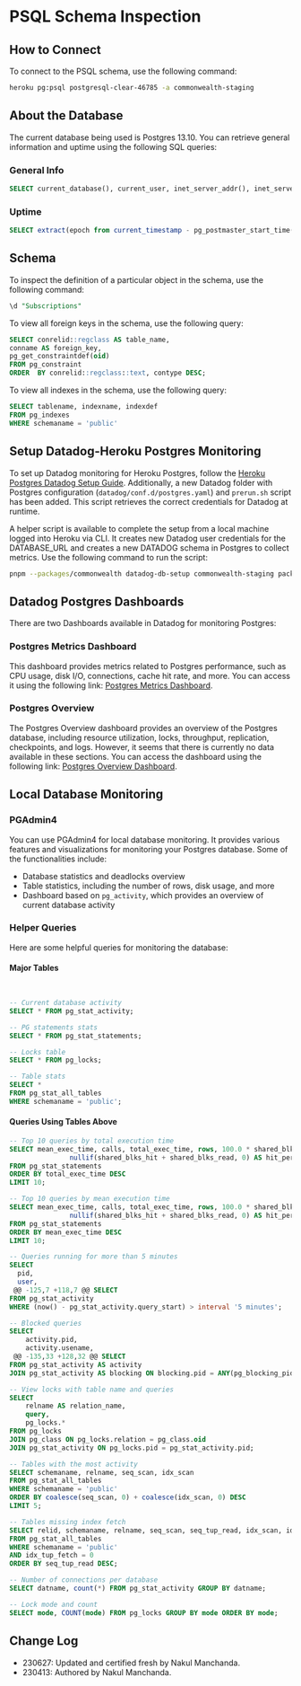# PSQL Schema Inspection

## How to Connect

To connect to the PSQL schema, use the following command:

```bash
heroku pg:psql postgresql-clear-46785 -a commonwealth-staging
```

## About the Database

The current database being used is Postgres 13.10. You can retrieve general information and uptime using the following SQL queries:

### General Info

```SQL
SELECT current_database(), current_user, inet_server_addr(), inet_server_port(), version()
```

### Uptime

```SQL
SELECT extract(epoch from current_timestamp - pg_postmaster_start_time()) as uptime
```

## Schema

To inspect the definition of a particular object in the schema, use the following command:

```SQL
\d "Subscriptions"
```

To view all foreign keys in the schema, use the following query:

```SQL
SELECT conrelid::regclass AS table_name,  
conname AS foreign_key, 
pg_get_constraintdef(oid)  
FROM pg_constraint                                                                                                                                                                                        WHERE  contype = 'f'                                                                                                                                                                                        AND    connamespace = 'public'::regnamespace                                                                                                                                                                
ORDER  BY conrelid::regclass::text, contype DESC;
```

To view all indexes in the schema, use the following query:

```SQL
SELECT tablename, indexname, indexdef 
FROM pg_indexes
WHERE schemaname = 'public'                                                                                                                                                                                   ORDER BY tablename, indexname;
```

## Setup Datadog-Heroku Postgres Monitoring

To set up Datadog monitoring for Heroku Postgres, follow the [Heroku Postgres Datadog Setup Guide](https://docs.datadoghq.com/database_monitoring/guide/heroku-postgres/#pagetitle). Additionally, a new Datadog folder with Postgres configuration (`datadog/conf.d/postgres.yaml`) and `prerun.sh` script has been added. This script retrieves the correct credentials for Datadog at runtime.

A helper script is available to complete the setup from a local machine logged into Heroku via CLI. It creates new Datadog user credentials for the DATABASE_URL and creates a new DATADOG schema in Postgres to collect metrics. Use the following command to run the script:

```bash
pnpm --packages/commonwealth datadog-db-setup commonwealth-staging packages/commonwealth/datadog
```

## Datadog Postgres Dashboards

There are two Dashboards available in Datadog for monitoring Postgres:

### Postgres Metrics Dashboard

This dashboard provides metrics related to Postgres performance, such as CPU usage, disk I/O, connections, cache hit rate, and more. You can access it using the following link: [Postgres Metrics Dashboard](https://us5.datadoghq.com/dash/integration/150/postgres---metrics).

### Postgres Overview

The Postgres Overview dashboard provides an overview of the Postgres database, including resource utilization, locks, throughput, replication, checkpoints, and logs. However, it seems that there is currently no data available in these sections. You can access the dashboard using the following link: [Postgres Overview Dashboard](https://us5.datadoghq.com/dash/integration/149/postgres---overview).

## Local Database Monitoring

### PGAdmin4

You can use PGAdmin4 for local database monitoring. It provides various features and visualizations for monitoring your Postgres database. Some of the functionalities include:

- Database statistics and deadlocks overview
- Table statistics, including the number of rows, disk usage, and more
- Dashboard based on `pg_activity`, which provides an overview of current database activity

### Helper Queries

Here are some helpful queries for monitoring the database:

#### Major Tables

```SQL


-- Current database activity
SELECT * FROM pg_stat_activity;

-- PG statements stats
SELECT * FROM pg_stat_statements;

-- Locks table
SELECT * FROM pg_locks;

-- Table stats
SELECT * 
FROM pg_stat_all_tables 
WHERE schemaname = 'public';
```

#### Queries Using Tables Above

```SQL
-- Top 10 queries by total execution time
SELECT mean_exec_time, calls, total_exec_time, rows, 100.0 * shared_blks_hit /
               nullif(shared_blks_hit + shared_blks_read, 0) AS hit_percent, query
FROM pg_stat_statements 
ORDER BY total_exec_time DESC 
LIMIT 10;

-- Top 10 queries by mean execution time
SELECT mean_exec_time, calls, total_exec_time, rows, 100.0 * shared_blks_hit /
               nullif(shared_blks_hit + shared_blks_read, 0) AS hit_percent, query
FROM pg_stat_statements 
ORDER BY mean_exec_time DESC 
LIMIT 10;

-- Queries running for more than 5 minutes
SELECT
  pid,
  user,
 @@ -125,7 +118,7 @@ SELECT
FROM pg_stat_activity
WHERE (now() - pg_stat_activity.query_start) > interval '5 minutes';

-- Blocked queries
SELECT
    activity.pid,
    activity.usename,
 @@ -135,33 +128,32 @@ SELECT
FROM pg_stat_activity AS activity
JOIN pg_stat_activity AS blocking ON blocking.pid = ANY(pg_blocking_pids(activity.pid));

-- View locks with table name and queries
SELECT 
    relname AS relation_name, 
    query, 
    pg_locks.* 
FROM pg_locks
JOIN pg_class ON pg_locks.relation = pg_class.oid
JOIN pg_stat_activity ON pg_locks.pid = pg_stat_activity.pid;

-- Tables with the most activity
SELECT schemaname, relname, seq_scan, idx_scan
FROM pg_stat_all_tables 
WHERE schemaname = 'public'
ORDER BY coalesce(seq_scan, 0) + coalesce(idx_scan, 0) DESC 
LIMIT 5;

-- Tables missing index fetch
SELECT relid, schemaname, relname, seq_scan, seq_tup_read, idx_scan, idx_tup_fetch
FROM pg_stat_all_tables 
WHERE schemaname = 'public'
AND idx_tup_fetch = 0
ORDER BY seq_tup_read DESC;

-- Number of connections per database
SELECT datname, count(*) FROM pg_stat_activity GROUP BY datname;

-- Lock mode and count
SELECT mode, COUNT(mode) FROM pg_locks GROUP BY mode ORDER BY mode;
```

## Change Log

- 230627: Updated and certified fresh by Nakul Manchanda.
- 230413: Authored by Nakul Manchanda.
